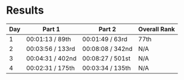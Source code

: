 # Results 
| Day | Part 1          | Part 2          | Overall Rank |
|-----|-----------------|-----------------|--------------|
| 1   | 00:01:13 / 89th | 00:01:49 / 63rd | 77th         |
| 2   | 00:03:56 / 133rd | 00:08:08 / 342nd | N/A         |
| 3   | 00:04:31 / 402nd | 00:08:27 / 501st | N/A         |
| 4   | 00:02:31 / 175th | 00:03:34 / 135th | N/A         |